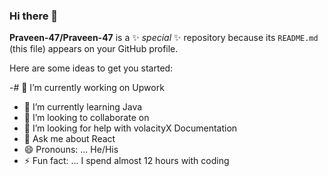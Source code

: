 ### Hi there 👋


**Praveen-47/Praveen-47** is a ✨ _special_ ✨ repository because its `README.md` (this file) appears on your GitHub profile.

Here are some ideas to get you started:

-# 🔭 I’m currently working on Upwork
- 🌱 I’m currently learning Java
- 👯 I’m looking to collaborate on 
- 🤔 I’m looking for help with volacityX Documentation
- 💬 Ask me about React 
- 😄 Pronouns: ... He/His
- ⚡ Fun fact: ... I spend almost 12 hours with coding

